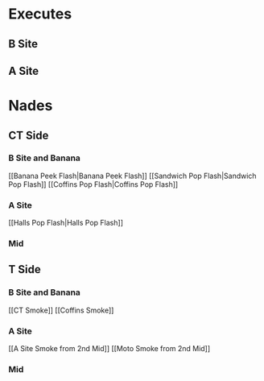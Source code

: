 # Executes
## B Site

## A Site

# Nades
## CT Side
### B Site and Banana
[[Banana Peek Flash|Banana Peek Flash]]
[[Sandwich Pop Flash|Sandwich Pop Flash]]
[[Coffins Pop Flash|Coffins Pop Flash]]
### A Site
[[Halls Pop Flash|Halls Pop Flash]]
### Mid

## T Side
### B Site and Banana
[[CT Smoke]]
[[Coffins Smoke]]
### A Site
[[A Site Smoke from 2nd Mid]]
[[Moto Smoke from 2nd Mid]]
### Mid